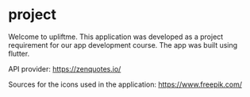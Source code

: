 # project

Welcome to upliftme. This application was developed as a project requirement for our app development course. The app was built using flutter. 

API provider: 
https://zenquotes.io/

Sources for the icons used in the application: 
https://www.freepik.com/
